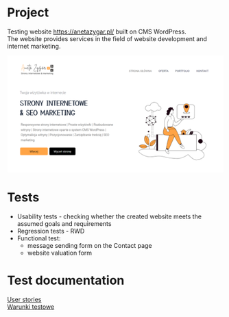 # Project
Testing website https://anetazygar.pl/ built on CMS WordPress. <br>
The website provides services in the field of website development and internet marketing.


<img src="/image/screen.png" 
   alt="Alt text" 
   title="Optional title"
   style="display: inline-block; margin: 0 auto; max-width: 300 px" >

# Tests
- Usability tests - checking whether the created website meets the assumed goals and requirements
- Regression tests - RWD
- Functional test:
   - message sending form on the Contact page
   - website valuation form

# Test documentation
<a href= "https://drive.google.com/file/d/1wVpAzz97Y-Vplehe7jp3Ncw4o1cKzBt2/view?usp=drive_link" target="_blank"> User stories </a> <br> 
<a href= "https://drive.google.com/file/d/1BLMHVEt0V0PYAebrgLtKof2KVr_UT8Vs/view?usp=drive_link" target="_blank"> Warunki testowe </a> <br> 
